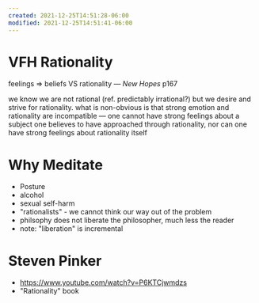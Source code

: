 ```yaml
---
created: 2021-12-25T14:51:28-06:00
modified: 2021-12-25T14:51:41-06:00
---
```


# VFH Rationality

feelings => beliefs VS rationality — _New Hopes_ p167

we know we are not rational (ref. predictably irrational?) but we desire and strive for rationality. what is non-obvious is that strong emotion and rationality are incompatible — one cannot have strong feelings about a subject one believes to have approached through rationality, nor can one have strong feelings about rationality itself

# Why Meditate

- Posture
- alcohol
- sexual self-harm
- "rationalists" - we cannot think our way out of the problem
- philsophy does not liberate the philosopher, much less the reader
- note: "liberation" is incremental

# Steven Pinker

- https://www.youtube.com/watch?v=P6KTCjwmdzs
- "Rationality" book
